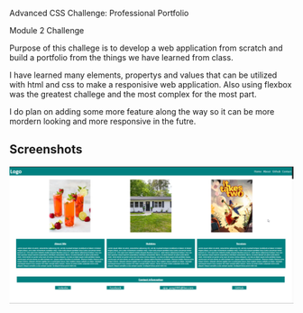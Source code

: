 Advanced CSS Challenge: Professional Portfolio

Module 2 Challenge

Purpose of this challege is to develop a web application from scratch and build a portfolio from the things we have learned from class.

I have learned many elements, propertys and values that can be utilized with html and css to make a responisive web application. Also using flexbox was the greatest challege and the most complex for the most part.

I do plan on adding some more feature along the way so it can be more mordern looking and more responsive in the futre.

## Screenshots

![login](https://github.com/Ajayyang461/Module2-Challenge/blob/main/web%20application.png?raw=true)
